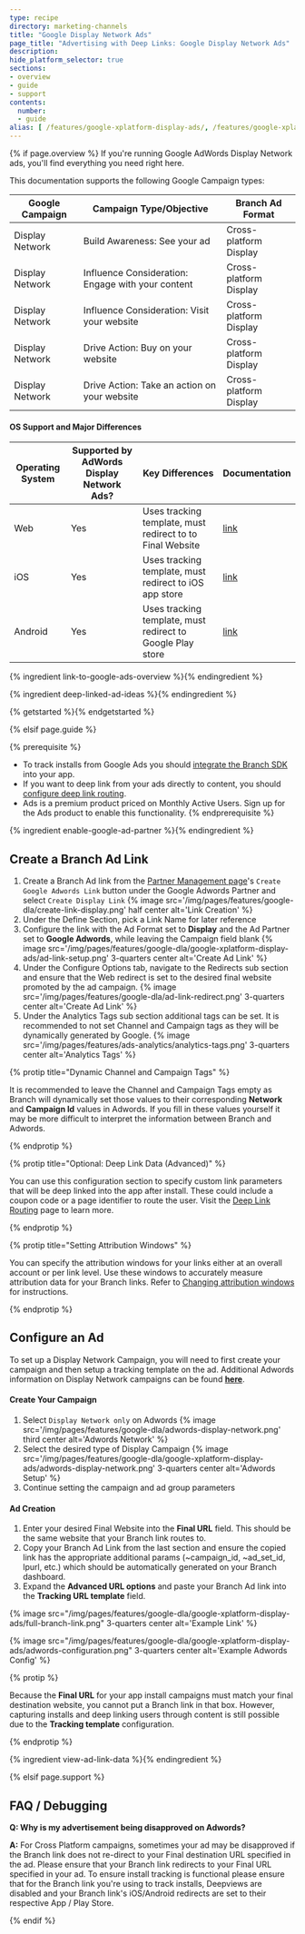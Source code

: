```yaml
---
type: recipe
directory: marketing-channels
title: "Google Display Network Ads"
page_title: "Advertising with Deep Links: Google Display Network Ads"
description:
hide_platform_selector: true
sections:
- overview
- guide
- support
contents:
  number:
  - guide
alias: [ /features/google-xplatform-display-ads/, /features/google-xplatform-display-ads/overview/, /features/google-xplatform-display-ads/guide/, /features/google-xplatform-display-ads/support/ ]
---
```


{% if page.overview %}
If you're running Google AdWords Display Network ads, you'll find everything you need right here.

This documentation supports the following Google Campaign types:

Google Campaign | Campaign Type/Objective | Branch Ad Format
--- | --- | ---
Display Network | Build Awareness: See your ad | Cross-platform Display
Display Network | Influence Consideration: Engage with your content | Cross-platform Display
Display Network | Influence Consideration: Visit your website | Cross-platform Display
Display Network | Drive Action: Buy on your website | Cross-platform Display
Display Network | Drive Action: Take an action on your website | Cross-platform Display

#### OS Support and Major Differences

Operating System | Supported by AdWords Display Network Ads? | Key Differences | Documentation
--- | --- | --- | ---
Web | Yes | Uses tracking template, must redirect to to Final Website | [link]({{base.url}}/marketing-channels/google-xplatform-display-ads/guide)
iOS | Yes | Uses tracking template, must redirect to iOS app store | [link]({{base.url}}/marketing-channels/google-xplatform-display-ads/guide)
Android | Yes | Uses tracking template, must redirect to Google Play store | [link]({{base.url}}/marketing-channels/google-xplatform-display-ads/guide)

{% ingredient link-to-google-ads-overview %}{% endingredient %}

{% ingredient deep-linked-ad-ideas %}{% endingredient %}

{% getstarted %}{% endgetstarted %}

{% elsif page.guide %}

{% prerequisite %}
- To track installs from Google Ads you should [integrate the Branch SDK]({{base.url}}/getting-started/sdk-integration-guide) into your app.
- If you want to deep link from your ads directly to content, you should [configure deep link routing]({{base.url}}/getting-started/deep-link-routing).
- Ads is a premium product priced on Monthly Active Users. Sign up for the Ads product to enable this functionality.
{% endprerequisite %}

{% ingredient enable-google-ad-partner %}{% endingredient %}

## Create a Branch Ad Link

1. Create a Branch Ad link from the [Partner Management page](https://dashboard.branch.io/ads/partner-management)'s `Create Google Adwords Link` button under the Google Adwords Partner and select `Create Display Link`
{% image src='/img/pages/features/google-dla/create-link-display.png' half center alt='Link Creation' %}
1. Under the Define Section, pick a Link Name for later reference
1. Configure the link with the Ad Format set to **Display** and the Ad Partner set to **Google Adwords**, while leaving the Campaign field blank
{% image src='/img/pages/features/google-dla/google-xplatform-display-ads/ad-link-setup.png' 3-quarters center alt='Create Ad Link' %}
1. Under the Configure Options tab, navigate to the Redirects sub section and ensure that the Web redirect is set to the desired final website promoted by the ad campaign.
{% image src='/img/pages/features/google-dla/ad-link-redirect.png' 3-quarters center alt='Create Ad Link' %}
1. Under the Analytics Tags sub section additional tags can be set. It is recommended to not set Channel and Campaign tags as they will be dynamically generated by Google.
{% image src='/img/pages/features/ads-analytics/analytics-tags.png' 3-quarters center alt='Analytics Tags' %}

{% protip title="Dynamic Channel and Campaign Tags" %}

It is recommended to leave the Channel and Campaign Tags empty as Branch will dynamically set those values to their corresponding **Network** and **Campaign Id** values in Adwords. If you fill in these values yourself it may be more difficult to interpret the information between Branch and Adwords.

{% endprotip %}

{% protip title="Optional: Deep Link Data (Advanced)" %}

You can use this configuration section to specify custom link parameters that will be deep linked into the app after install. These could include a coupon code or a page identifier to route the user. Visit the [Deep Link Routing]({{base.url}}/getting-started/deep-link-routing) page to learn more.

{% endprotip %}

{% protip title="Setting Attribution Windows" %}

You can specify the attribution windows for your links either at an overall account or per link level. Use these windows to accurately measure attribution data for your Branch links. Refer to [Changing attribution windows]({{base.url}}/marketing-channels/ad-network-integrations/advanced/#changing-attribution-windows) for instructions.

{% endprotip %}

## Configure an Ad

To set up a Display Network Campaign, you will need to first create your campaign and then setup a tracking template on the ad. Additional Adwords information on Display Network campaigns can be found **[here](https://support.google.com/adwords/answer/6340468?hl=en)**.

#### Create Your Campaign

1. Select `Display Network only` on Adwords
{% image src='/img/pages/features/google-dla/adwords-display-network.png' third center alt='Adwords Network' %}
1. Select the desired type of Display Campaign
{% image src='/img/pages/features/google-dla/google-xplatform-display-ads/adwords-display-network.png' 3-quarters center alt='Adwords Setup' %}
1. Continue setting the campaign and ad group parameters

#### Ad Creation

1. Enter your desired Final Website into the **Final URL** field. This should be the same website that your Branch link routes to.
1. Copy your Branch Ad Link from the last section and ensure the copied link has the appropriate additional params (~campaign_id, ~ad_set_id, lpurl, etc.) which should be automatically generated on your Branch dashboard.
1. Expand the **Advanced URL options** and paste your Branch Ad link into the **Tracking URL template** field.

{% image src="/img/pages/features/google-dla/google-xplatform-display-ads/full-branch-link.png" 3-quarters center alt='Example Link' %}

{% image src="/img/pages/features/google-dla/google-xplatform-display-ads/adwords-configuration.png" 3-quarters center alt='Example Adwords Config' %}

{% protip %}

Because the **Final URL** for your app install campaigns must match your final destination website, you cannot put a Branch link in that box. However, capturing installs and deep linking users through content is still possible due to the **Tracking template** configuration.

{% endprotip %}

{% ingredient view-ad-link-data %}{% endingredient %}

{% elsif page.support %}

## FAQ / Debugging

**Q: Why is my advertisement being disapproved on Adwords?**

**A:** For Cross Platform campaigns, sometimes your ad may be disapproved if the Branch link does not re-direct to your Final destination URL specified in the ad. Please ensure that your Branch link redirects to your Final URL specified in your ad. To ensure install tracking is functional please ensure that for the Branch link you're using to track installs, Deepviews are disabled and your Branch link's iOS/Android redirects are set to their respective App / Play Store.

{% endif %}
